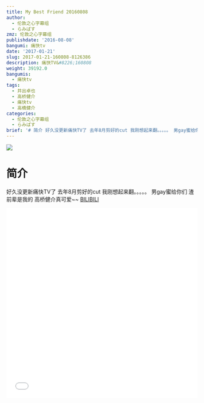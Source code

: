 ```yaml
---
title: My Best Friend 20160808
author:
  - 伦敦之心字幕组
  - らみぱす
zmz: 伦敦之心字幕组
publishdate: '2016-08-08'
bangumi: 痛快tv
date: '2017-01-21'
slug: 2017-01-21-160808-8126386
description: 痛快TV&#8226;160808
weight: 39192.0
bangumis:
  - 痛快tv
tags:
  - 井出卓也
  - 高桥健介
  - 痛快tv
  - 高橋健介
categories:
  - 伦敦之心字幕组
  - らみぱす
brief: '# 简介 好久没更新痛快TV了 去年8月剪好的cut 我刚想起来翻。。。。。 男gay蜜给你们 渣前辈是我的 高桥健介真可爱~~'
---
```

![](https://i.imgur.com/oZXCELe.png)
# 简介  
好久没更新痛快TV了
去年8月剪好的cut  我刚想起来翻。。。。。
男gay蜜给你们  渣前辈是我的
高桥健介真可爱~~
  [BILIBILI](https://www.bilibili.com/video/av8126386/)

<div class="vcontainer"><div class="vcontainer">  <iframe class='video' class='video' src="//www.bilibili.com/blackboard/player.html?aid=8126386" width="100%" height="500" frameborder="0" allowfullscreen="allowfullscreen"></iframe></div></div>
